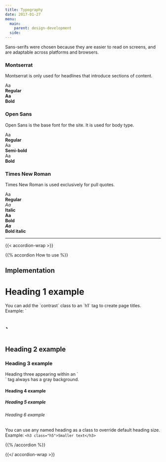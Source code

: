 ```yaml
---
title: Typography
date: 2017-01-27
menu:
  main:
    parent: design-development
  side:
---
```


Sans-serifs were chosen because they are easier to read on screens, and are adaptable across platforms and browsers.

<h3 class="h6">Montserrat</h3>
<p>Montserrat is only used for headlines that introduce sections of content.</p>
<div class="row mbxl equal-height">
  <div class="medium-5 columns">
    <div class="sg-swatch sg-swatch--text">
      <div class="sg-swatch--top bg-white bdr-sidewalk sg-font-montserrat">
      Aa
      </div>
      <div class="sg-swatch--bottom equal">
        <b>Regular</b>
      </div>
    </div>
  </div>
  <div class="medium-5 columns end">
    <div class="sg-swatch sg-swatch--text">
      <div class="sg-swatch--top bg-white bdr-sidewalk sg-font-montserrat">
      <b>Aa</b>
      </div>
      <div class="sg-swatch--bottom equal">
        <b>Bold</b>
      </div>
    </div>
  </div>
</div>
<h3 class="h6">Open Sans</h3>
<p>Open Sans is the base font for the site. It is used for body type.</p>
<div class="row mbxl equal-height">
  <div class="medium-5 columns">
    <div class="sg-swatch sg-swatch--text">
      <div class="sg-swatch--top bg-white bdr-sidewalk sg-font-open-sans">
      Aa
      </div>
      <div class="sg-swatch--bottom equal">
        <b>Regular</b>
      </div>
    </div>
  </div>
  <div class="medium-5 columns end">
    <div class="sg-swatch sg-swatch--text">
      <div class="sg-swatch--top bg-white bdr-sidewalk sg-font-open-sans-semi">
      Aa
      </div>
      <div class="sg-swatch--bottom equal">
        <b>Semi-bold</b>
      </div>
    </div>
  </div>
  <div class="medium-5 columns end">
    <div class="sg-swatch sg-swatch--text">
      <div class="sg-swatch--top bg-white bdr-sidewalk sg-font-open-sans-bold">
      Aa
      </div>
      <div class="sg-swatch--bottom equal">
        <b>Bold</b>
      </div>
    </div>
  </div>
</div>

<h3 class="h6">Times New Roman</h3>
<p>Times New Roman is used exclusively for pull quotes.</p>
<div class="row mbxl equal-height">
  <div class="medium-5 columns">
    <div class="sg-swatch sg-swatch--text">
      <div class="sg-swatch--top bg-white bdr-sidewalk sg-font-times">
      Aa
      </div>
      <div class="sg-swatch--bottom equal">
        <b>Regular</b>
      </div>
    </div>
  </div>
  <div class="medium-5 columns end">
    <div class="sg-swatch sg-swatch--text">
      <div class="sg-swatch--top bg-white bdr-sidewalk sg-font-times">
      <i>Aa</i>
      </div>
      <div class="sg-swatch--bottom equal">
        <b>Italic</b>
      </div>
    </div>
  </div>
  <div class="medium-5 columns end">
    <div class="sg-swatch sg-swatch--text">
      <div class="sg-swatch--top bg-white bdr-sidewalk sg-font-times">
      <b>Aa</b>
      </div>
      <div class="sg-swatch--bottom equal">
        <b>Bold</b>
      </div>
    </div>
  </div>
  <div class="medium-5 columns end">
    <div class="sg-swatch sg-swatch--text">
      <div class="sg-swatch--top bg-white bdr-sidewalk sg-font-times">
      <b><i>Aa</i></b>
      </div>
      <div class="sg-swatch--bottom equal">
        <b>Bold italic</b>
      </div>
    </div>
  </div>
</div>

---

{{< accordion-wrap >}}

{{% accordion How to use %}}
## Implementation

<h1 class="contrast">Heading 1 example</h1>
You can add the `contrast` class to an `h1` tag to create page titles.  
Example: `<h1 class="contrast">`

<h2>Heading 2 example</h2>

<h3>Heading 3 example</h3>
Heading three appearing within an `<article>` tag always has a gray background.

<h4>Heading 4 example</h4>
<h5>Heading 5 example</h5>
<h6>Heading 6 example</h6>

You can use any named heading as a class to override default heading size.    
Example: `<h3 class="h5">Smaller text</h3>`

{{% /accordion %}}

{{</ accordion-wrap >}}
